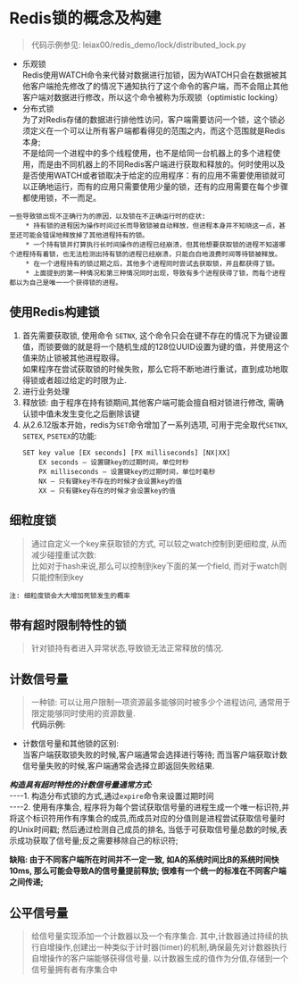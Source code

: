 # Redis锁的概念及构建
> 代码示例参见: leiax00/redis_demo/lock/distributed_lock.py
* 乐观锁<br/>
  Redis使用WATCH命令来代替对数据进行加锁，因为WATCH只会在数据被其他客户端抢先修改了的情况下通知执行了这个命令的客户端，而不会阻止其他客户端对数据进行修改，所以这个命令被称为乐观锁（optimistic
  locking）
* 分布式锁<br/>
  为了对Redis存储的数据进行排他性访问，客户端需要访问一个锁，这个锁必须定义在一个可以让所有客户端都看得见的范围之内，而这个范围就是Redis本身;<br/>
  不是给同一个进程中的多个线程使用，也不是给同一台机器上的多个进程使用，而是由不同机器上的不同Redis客户端进行获取和释放的。何时使用以及是否使用WATCH或者锁取决于给定的应用程序：有的应用不需要使用锁就可以正确地运行，而有的应用只需要使用少量的锁，还有的应用需要在每个步骤都使用锁，不一而足。
```
一些导致锁出现不正确行为的原因，以及锁在不正确运行时的症状:
    * 持有锁的进程因为操作时间过长而导致锁被自动释放，但进程本身并不知晓这一点，甚至还可能会错误地释放掉了其他进程持有的锁。
    * 一个持有锁并打算执行长时间操作的进程已经崩溃，但其他想要获取锁的进程不知道哪个进程持有着锁，也无法检测出持有锁的进程已经崩溃，只能白白地浪费时间等待锁被释放。
    * 在一个进程持有的锁过期之后，其他多个进程同时尝试去获取锁，并且都获得了锁。
    * 上面提到的第一种情况和第三种情况同时出现，导致有多个进程获得了锁，而每个进程都以为自己是唯一一个获得锁的进程。
```
## 使用Redis构建锁
1. 首先需要获取锁, 使用命令 `SETNX`, 
   这个命令只会在键不存在的情况下为键设置值，而锁要做的就是将一个随机生成的128位UUID设置为键的值，并使用这个值来防止锁被其他进程取得。
   <br/>如果程序在尝试获取锁的时候失败，那么它将不断地进行重试，直到成功地取得锁或者超过给定的时限为止.
2. 进行业务处理
3. 释放锁: 由于程序在持有锁期间,其他客户端可能会擅自相对锁进行修改,
   需确认锁中值未发生变化之后删除该键 <br/>
4. 从2.6.12版本开始，redis为`SET`命令增加了一系列选项, 可用于完全取代`SETNX`,
   `SETEX`, `PSETEX`的功能:
    ```
    SET key value [EX seconds] [PX milliseconds] [NX|XX]
        EX seconds – 设置键key的过期时间，单位时秒
        PX milliseconds – 设置键key的过期时间，单位时毫秒
        NX – 只有键key不存在的时候才会设置key的值
        XX – 只有键key存在的时候才会设置key的值
    ```
   
## 细粒度锁
> 通过自定义一个key来获取锁的方式, 可以较之watch控制到更细粒度,
> 从而减少碰撞重试次数:<br/>
> 比如对于hash来说,那么可以控制到key下面的某一个field,
> 而对于watch则只能控制到key
 
 `注: 细粒度锁会大大增加死锁发生的概率`

## 带有超时限制特性的锁
> 针对锁持有者进入异常状态,导致锁无法正常释放的情况.

## 计数信号量
> 一种锁: 可以让用户限制一项资源最多能够同时被多少个进程访问,
> 通常用于限定能够同时使用的资源数量. <br/> **代码示例:**
* 计数信号量和其他锁的区别:<br/>
  当客户端获取锁失败的时候,客户端通常会选择进行等待;
  而当客户端获取计数信号量失败的时候,客户端通常会选择立即返回失败结果.
  
***构造具有超时特性的计数信号量通常方式:*** <br/> ----1.
构造分布式锁的方式,通过`expire`命令来设置过期时间<br/> ----2. 使用有序集合,
程序将为每个尝试获取信号量的进程生成一个唯一标识符,并将这个标识符用作有序集合的成员,而成员对应的分值则是进程尝试获取信号量时的Unix时间戳;
然后通过检测自己成员的排名,
当低于可获取信号量总数的时候,表示成功获取了信号量;反之需要移除自己的标识符;

**缺陷: 由于不同客户端所在时间并不一定一致, 如A的系统时间比B的系统时间快10ms,
那么可能会导致A的信号量提前释放; 很难有一个统一的标准在不同客户端之间传递;** 

## 公平信号量
> 给信号量实现添加一个计数器以及一个有序集合.
> 其中,计数器通过持续的执行自增操作,创建出一种类似于计时器(timer)的机制,确保最先对计数器执行自增操作的客户端能够获得信号量.
> 以计数器生成的值作为分值,存储到一个信号量拥有者有序集合中